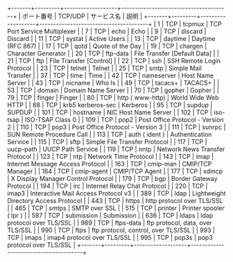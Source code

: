 
+-------+---------+-------------------+---------------------------------------+
| ポート番号 | TCP/UDP |       サービス名       |                  説明                   |
+-------+---------+-------------------+---------------------------------------+
|     1 | TCP     | tcpmux            | TCP Port Service Multiplexer          |
|     7 | TCP     | echo              | Echo                                  |
|     9 | TCP     | discard           | Discard                               |
|    11 | TCP     | systat            | Active Users                          |
|    13 | TCP     | daytime           | Daytime (RFC 867)                     |
|    17 | TCP     | qotd              | Quote of the Day                      |
|    19 | TCP     | chargen           | Character Generator                   |
|    20 | TCP     | ftp-data          | File Transfer [Default Data]          |
|    21 | TCP     | ftp               | File Transfer [Control]               |
|    22 | TCP     | ssh               | SSH Remote Login Protocol             |
|    23 | TCP     | telnet            | Telnet                                |
|    25 | TCP     | smtp              | Simple Mail Transfer                  |
|    37 | TCP     | time              | Time                                  |
|    42 | TCP     | nameserver        | Host Name Server                      |
|    43 | TCP     | nicname           | Who Is                                |
|    49 | TCP     | tacacs+           | TACACS+                               |
|    53 | TCP     | domain            | Domain Name Server                    |
|    70 | TCP     | gopher            | Gopher                                |
|    79 | TCP     | finger            | Finger                                |
|    80 | TCP     | http ( www-http)  | World Wide Web HTTP                   |
|    88 | TCP     | krb5 kerberos-sec | Kerberos                              |
|    95 | TCP     | supdup            | SUPDUP                                |
|   101 | TCP     | hostname          | NIC Host Name Server                  |
|   102 | TCP     | iso-tsap          | ISO-TSAP Class 0                      |
|   109 | TCP     | pop2              | Post Office Protocol - Version 2      |
|   110 | TCP     | pop3              | Post Office Protocol - Version 3      |
|   111 | TCP     | sunrpc            | SUN Remote Procedure Call             |
|   113 | TCP     | auth ( ident )    | Authentication Service                |
|   115 | TCP     | sftp              | Simple File Transfer Protocol         |
|   117 | TCP     | uucp-path         | UUCP Path Service                     |
|   119 | TCP     | nntp              | Network News Transfer Protocol        |
|   123 | TCP     | ntp               | Network Time Protocol                 |
|   143 | TCP     | imap              | Internet Message Access Protocol      |
|   163 | TCP     | cmip-man          | CMIP/TCP Manager                      |
|   164 | TCP     | cmip-agent        | CMIP/TCP Agent                        |
|   177 | TCP     | xdmcp             | X Display Manager Control Protocol    |
|   179 | TCP     | bgp               | Border Gateway Protocol               |
|   194 | TCP     | irc               | Internet Relay Chat Protocol          |
|   220 | TCP     | imap3             | Interactive Mail Access Protocol v3   |
|   389 | TCP     | ldap              | Lightweight Directory Access Protocol |
|   443 | TCP     | https             | http protocol over TLS/SSL            |
|   465 | TCP     | smtps             | SMTP over SSL                         |
|   515 | TCP     | printer           | Printer spooler ( lpr )               |
|   587 | TCP     | submission        | Submission                            |
|   636 | TCP     | ldaps             | ldap protocol over TLS/SSL            |
|   989 | TCP     | ftps-data         | ftp protocol, data, over TLS/SSL      |
|   990 | TCP     | ftps              | ftp protocol, control, over TLS/SSL   |
|   993 | TCP     | imaps             | imap4 protocol over TLS/SSL           |
|   995 | TCP     | pop3s             | pop3 protocol over TLS/SSL            |
+-------+---------+-------------------+---------------------------------------+

